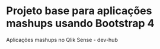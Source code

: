 # Projeto base para aplicações mashups usando Bootstrap 4


Aplicações mashups no Qlik Sense - dev-hub
